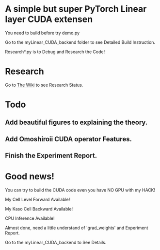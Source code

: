 # A simple but super PyTorch Linear layer CUDA extensen

You need to build before try demo.py

Go to the myLinear\_CUDA\_backend folder to see Detailed Build Instruction.

Research\*.py is to Debug and Research the Code! 

# Research

Go to [The Wiki](https://github.com/UEFI-code/MSRA_thePracticeSpaceProject_PyTorchCUDA/wiki) to see Research Status.

# Todo

## Add beautiful figures to explaining the theory.
## Add Omoshiroii CUDA operator Features.
## Finish the Experiment Report.

# Good news!

You can try to build the CUDA code even you have NO GPU with my HACK!

My Cell Level Forward Available!

My Kaso Cell Backward Available!

CPU Inference Available!

Almost done, need a little understand of 'grad\_weights' and Experiment Report.

Go to the myLinear\_CUDA\_backend to See Details.
